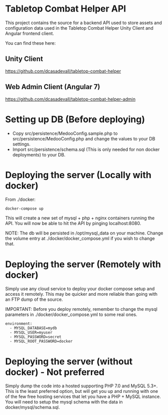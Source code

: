 # Tabletop Combat Helper API

This project contains the source for a backend API used to store assets and configuration data
used in the Tabletop Combat Helper Unity Client and Angular frontend client.

You can find these here:

  ## Unity Client

  https://github.com/dcasadevall/tabletop-combat-helper

  ## Web Admin Client (Angular 7)

  https://github.com/dcasadevall/tabletop-combat-helper-admin

# Setting up DB (Before deploying)

* Copy src/persistence/MedooConfig.sample.php to src/persistence/MedooConfig.php and change the values to your DB settings.
* Import src/persistence/schema.sql (This is only needed for non docker deployments) to your DB.

# Deploying the server (Locally with docker)

From ./docker:

    docker-compose up
  
This will create a new set of mysql + php + nginx containers running the API.
You will now be able to hit the API by pinging localhost:8080.

NOTE: The db will be persisted in /opt/mysql_data on your machine.
Change the volume entry at ./docker/docker_compose.yml if you wish to change that.

# Deploying the server (Remotely with docker)

Simply use any cloud service to deploy your docker compose setup and access it remotely. This may be quicker and more reliable than going with an FTP dump of the source.

IMPORTANT: Before you deploy remotely, remember to change the mysql parameters in ./docker/docker_compose.yml to some real ones.

    environment:
      - MYSQL_DATABASE=mydb
      - MYSQL_USER=myuser
      - MYSQL_PASSWORD=secret
      - MYSQL_ROOT_PASSWORD=docker

# Deploying the server (without docker) - Not preferred

Simply dump the code into a hosted supporting PHP 7.0 and MySQL 5.3+. This is the least preferred option, but will get you up and running with one of the few free hosting services that let you have a PHP + MySQL instance.
You will need to setup the mysql schema with the data in docker/mysql/schema.sql.
